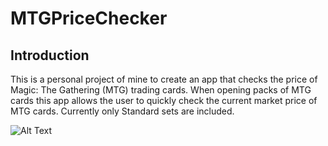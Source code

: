 # MTGPriceChecker

## Introduction
This is a personal project of mine to create an app that checks the price of Magic: The Gathering (MTG) trading cards.
When opening packs of MTG cards this app allows the user to quickly check the current market price of MTG cards.
Currently only Standard sets are included.

![Alt Text](app/demo/demo.gif)
